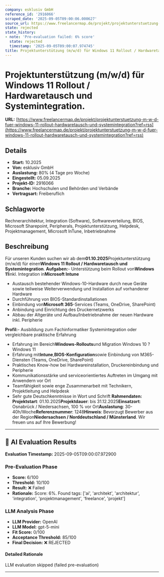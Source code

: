 ```yaml
---
company: esklusiv GmbH
reference_id: '2916066'
scraped_date: '2025-09-05T09:00:06.000627'
source_url: https://www.freelancermap.de/projekt/projektunterstuetzung-m-w-d-fuer-windows-11-rollout-hardwaretausch-und-systemintegration?ref=rss
state: rejected
state_history:
- note: 'Pre-evaluation failed: 6% score'
  state: rejected
  timestamp: '2025-09-05T09:00:07.974745'
title: Projektunterstützung (m/w/d) für Windows 11 Rollout / Hardwaretausch und Systemintegration.
---
```



# Projektunterstützung (m/w/d) für Windows 11 Rollout / Hardwaretausch und Systemintegration.
**URL:** [https://www.freelancermap.de/projekt/projektunterstuetzung-m-w-d-fuer-windows-11-rollout-hardwaretausch-und-systemintegration?ref=rss](https://www.freelancermap.de/projekt/projektunterstuetzung-m-w-d-fuer-windows-11-rollout-hardwaretausch-und-systemintegration?ref=rss)
## Details
- **Start:** 10.2025
- **Von:** esklusiv GmbH
- **Auslastung:** 80% (4 Tage pro Woche)
- **Eingestellt:** 05.09.2025
- **Projekt-ID:** 2916066
- **Branche:** Hochschulen und Behörden und Verbände
- **Vertragsart:** Freiberuflich

## Schlagworte
Rechnerarchitektur, Integration (Software), Softwareverteilung, BIOS, Microsoft Sharepoint, Peripherals, Projektunterstützung, Helpdesk, Projektmanagement, Microsoft InTune, Inbetriebnahme

## Beschreibung
Für unseren Kunden suchen wir ab dem**01.10.2025**Projektunterstützung (m/w/d) für einen**Windows 11 Rollout / Hardwaretausch und Systemintegration**.
**Aufgaben:**- Unterstützung beim Rollout von**Windows 11**inkl. Integration in**Microsoft Intune**
- Austausch bestehender Windows-10-Hardware durch neue Geräte sowie teilweise Weiterverwendung und Installation auf vorhandener Hardware
- Durchführung von BIOS-Standardinstallationen
- Einbindung von**Microsoft 365**-Services (Teams, OneDrive, SharePoint)
- Anbindung und Einrichtung des Druckernetzwerks
- Abbau der Altgeräte und Aufbau/Inbetriebnahme der neuen Hardware inkl. Peripherie

**Profil:**- Ausbildung zum Fachinformatiker Systemintegration oder vergleichbare praktische Erfahrung
- Erfahrung im Bereich**Windows-Rollouts**und Migration Windows 10 ? Windows 11
- Erfahrung mit**Intune**,**BIOS-Konfiguration**sowie Einbindung von M365-Diensten (Teams, OneDrive, SharePoint)
- Praktisches Know-how bei Hardwareinstallation, Druckereinbindung und Peripherie
- Kommunikationsstärke und serviceorientiertes Auftreten im Umgang mit Anwendern vor Ort
- Teamfähigkeit sowie enge Zusammenarbeit mit Technikern, Projektleitung und Helpdesk
- Sehr gute Deutschkenntnisse in Wort und Schrift
**Rahmendaten:**
**Projektstart**: 01.10.2025**Projektdauer**: bis 31.12.2025**Einsatzort**: Osnabrück / Niedersachsen, 100 % vor Ort**Auslastung**: 30-40h/Woche**Referenznummer**: 1248**Hinweis**: Bevorzugt Bewerber aus der Region**Niedersachsen / Norddeutschland / Münsterland**.
Wir freuen uns auf Ihre Bewerbung!

---

## 🤖 AI Evaluation Results

**Evaluation Timestamp:** 2025-09-05T09:00:07.972900

### Pre-Evaluation Phase
- **Score:** 6/100
- **Threshold:** 10/100
- **Result:** ❌ Failed
- **Rationale:** Score: 6%. Found tags: ['ai', 'architekt', 'architektur', 'integration', 'projektmanagement', 'freelance', 'projekt']

### LLM Analysis Phase
- **LLM Provider:** OpenAI
- **LLM Model:** gpt-5-mini
- **Fit Score:** 0/100
- **Acceptance Threshold:** 85/100
- **Final Decision:** ❌ REJECTED

#### Detailed Rationale
LLM evaluation skipped (failed pre-evaluation)

---
